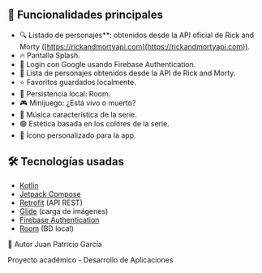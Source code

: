 ## 🧠 Funcionalidades principales


- 🔍 Listado de personajes**: obtenidos desde la API oficial de Rick and Morty ([https://rickandmortyapi.com](https://rickandmortyapi.com)).
- 🔥 Pantalla Splash.
- 🔐 Login con Google usando Firebase Authentication.
- 📃 Lista de personajes obtenidos desde la API de Rick and Morty.
- ⭐ Favoritos guardados localmente.
- 💾 Persistencia local: Room.
- 🎮 Minijuego: ¿Está vivo o muerto?
- 🎵 Música característica de la serie.
- 🟢 Estética basada en los colores de la serie.
- 📱 Ícono personalizado para la app.

## 🛠️ Tecnologías usadas

- [Kotlin](https://kotlinlang.org/)
- [Jetpack Compose](https://developer.android.com/jetpack/compose)
- [Retrofit](https://square.github.io/retrofit/) (API REST)
- [Glide](https://github.com/bumptech/glide) (carga de imágenes)
- [Firebase Authentication](https://firebase.google.com/products/auth)
- [Room](https://developer.android.com/jetpack/androidx/releases/room) (BD local)

🙋 Autor
Juan Patricio García

Proyecto académico - Desarrollo de Aplicaciones 
